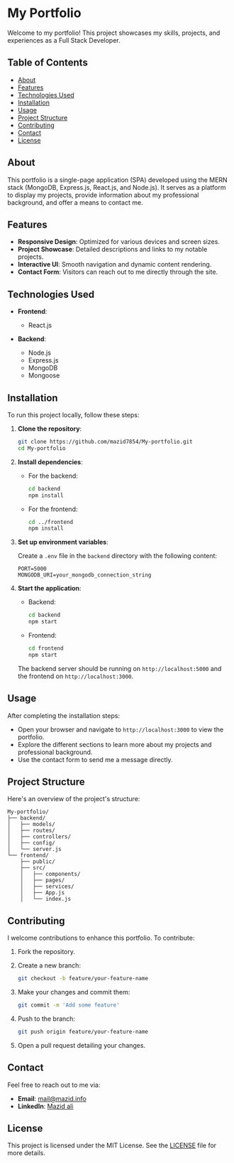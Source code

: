 # My Portfolio

Welcome to my portfolio! This project showcases my skills, projects, and experiences as a Full Stack Developer.

## Table of Contents

- [About](#about)
- [Features](#features)
- [Technologies Used](#technologies-used)
- [Installation](#installation)
- [Usage](#usage)
- [Project Structure](#project-structure)
- [Contributing](#contributing)
- [Contact](#contact)
- [License](#license)

## About

This portfolio is a single-page application (SPA) developed using the MERN stack (MongoDB, Express.js, React.js, and Node.js). It serves as a platform to display my projects, provide information about my professional background, and offer a means to contact me.

## Features

- **Responsive Design**: Optimized for various devices and screen sizes.
- **Project Showcase**: Detailed descriptions and links to my notable projects.
- **Interactive UI**: Smooth navigation and dynamic content rendering.
- **Contact Form**: Visitors can reach out to me directly through the site.

## Technologies Used

- **Frontend**:

  - React.js

- **Backend**:

  - Node.js
  - Express.js
  - MongoDB
  - Mongoose

## Installation

To run this project locally, follow these steps:

1. **Clone the repository**:

   ```bash
   git clone https://github.com/mazid7854/My-portfolio.git
   cd My-portfolio
   ```

2. **Install dependencies**:

   - For the backend:

     ```bash
     cd backend
     npm install
     ```

   - For the frontend:

     ```bash
     cd ../frontend
     npm install
     ```

3. **Set up environment variables**:

   Create a `.env` file in the `backend` directory with the following content:

   ```env
   PORT=5000
   MONGODB_URI=your_mongodb_connection_string
   ```

4. **Start the application**:

   - Backend:

     ```bash
     cd backend
     npm start
     ```

   - Frontend:

     ```bash
     cd frontend
     npm start
     ```

   The backend server should be running on `http://localhost:5000` and the frontend on `http://localhost:3000`.

## Usage

After completing the installation steps:

- Open your browser and navigate to `http://localhost:3000` to view the portfolio.
- Explore the different sections to learn more about my projects and professional background.
- Use the contact form to send me a message directly.

## Project Structure

Here's an overview of the project's structure:

```
My-portfolio/
├── backend/
│   ├── models/
│   ├── routes/
│   ├── controllers/
│   ├── config/
│   └── server.js
└── frontend/
    ├── public/
    ├── src/
    │   ├── components/
    │   ├── pages/
    │   ├── services/
    │   ├── App.js
    │   └── index.js
```

## Contributing

I welcome contributions to enhance this portfolio. To contribute:

1. Fork the repository.

2. Create a new branch:

   ```bash
   git checkout -b feature/your-feature-name
   ```

3. Make your changes and commit them:

   ```bash
   git commit -m 'Add some feature'
   ```

4. Push to the branch:

   ```bash
   git push origin feature/your-feature-name
   ```

5. Open a pull request detailing your changes.

## Contact

Feel free to reach out to me via:

- **Email**: [mail@mazid.info](mailto\:mail@mazid.info)
- **LinkedIn**: [Mazid ali](https://www.linkedin.com/in/mazid-ali-773063213/)

## License

This project is licensed under the MIT License. See the [LICENSE](LICENSE) file for more details.

